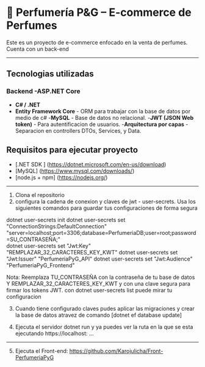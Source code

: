 # 🧴 Perfumería P&G – E-commerce de Perfumes

Este es un proyecto de e-commerce enfocado en la venta de perfumes. Cuenta con un back-end

---

## Tecnologias utilizadas 

### Backend -ASP.NET Core
- **C# / .NET**
- **Entity Framework Core** - ORM para trabajar con la base de datos por medio de c#
-**MySQL** - Base de datos no relacional.
-**JWT (JSON Web token)**  - Para autentificacion de usuarios. 
-**Arquitectura por capas**  - Separacion en controllers DTOs, Services, y Data. 

## Requisitos para ejecutar proyecto 

- [.NET SDK ] (https://dotnet.microsoft.com/en-us/download)
- [MySQL] (https://www.mysql.com/downloads/)
- [node.js + npm] (https://nodejs.org/)

---
1. Clona el repositorio 
2. configura la cadena de conexion y claves de jwt - user-secrets. Usa los siguientes comandos para guardar tus configuraciones de forma segura

 dotnet user-secrets init
 dotnet user-secrets set "ConnectionStrings:DefaultConnection" "server=localhost;port=3306;database=PerfumeriaDB;user=root;password=SU_CONTRASEÑA;"  
 dotnet user-secrets set "Jwt:Key" "REMPLAZAR_32_CARACTERES_KEY_KWT"
 dotnet user-secrets set "Jwt:Issuer" "PerfumeriaPyG_API"
 dotnet user-secrets set "Jwt:Audience" "PerfumeriaPyG_Frontend"


Nota: Reemplaza TU_CONTRASEÑA con la contraseña de tu base de datos Y REMPLAZAR_32_CARACTERES_KEY_KWT y con una clave segura para firmar los tokens JWT.
con dotnet user-secrets list puede mirar tu configuracion

3. Cuando tiene configurado claves pudes aplicar las migraciones y crear la base de datos atravez de comando [dotnet ef database update]

4. Ejecuta el servidor dotnet run y ya puedes ver la ruta en la que se esta ejecutando https://localhost: ...

---
5. Ejecuta el Front-end: https://github.com/Karojulicha/Front-PerfumeriaPyG
